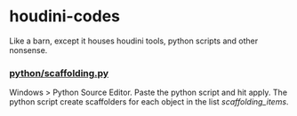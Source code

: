 # houdini-codes
Like a barn, except it houses houdini tools, python scripts and other nonsense. 

### [python/scaffolding.py](https://github.com/se-beast-ian/houdini-codes/blob/main/python/scaffolding.py)
Windows > Python Source Editor. Paste the python script and hit apply. 
The python script create scaffolders for each object in the list *scaffolding_items*.

